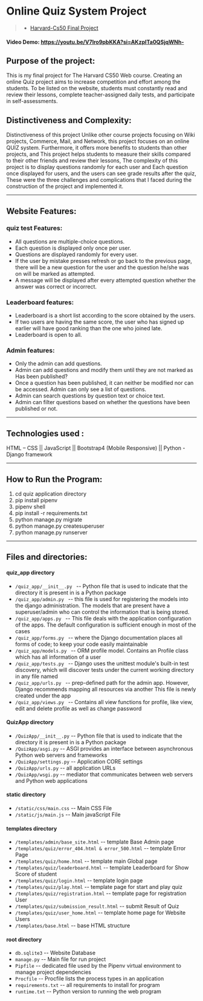 # Online Quiz System Project
> - [Harvard-Cs50 Final Project](https://cs50.harvard.edu/web/2020/)

#### Video Demo: https://youtu.be/V7lro9pbKKA?si=AKzpITa0QSjqWNh-

## Purpose of the project:
This is my final project for The Harvard CS50 Web course.
Creating an online Quiz project aims to increase competition and effort among the students. To be listed on the website, students must constantly read and review their lessons, complete teacher-assigned daily tests, and participate in self-assessments.

## Distinctiveness and Complexity:
Distinctiveness of this project Unlike other course projects focusing on Wiki projects, Commerce, Mail, and Network, this project focuses on an online QUIZ system. Furthermore, it offers more benefits to students than other projects, and This project helps students to measure their skills compared to their other friends and review their lessons, The complexity of this project is to display questions randomly for each user and Each question once displayed for users, and the users can see grade results after the quiz, These were the three challenges and complications that I faced during the construction of the project and implemented it.
__________________________________________________________________________________________________________________________
## Website Features:

### quiz test Features:
-	All questions are multiple-choice questions.
-	Each question is displayed only once per user.
-	Questions are displayed randomly for every user.
-	If the user by mistake presses refresh or go back to the previous page, there will be a new question for the user and the question he/she was on will be marked as   attempted.
-	A message will be displayed after every attempted question whether the answer was correct or incorrect.

### Leaderboard features:
-	Leaderboard is a short list according to the score obtained by the users.
-	If two users are having the same score, the user who has signed up earlier will have good ranking than the one who joined late.
-	Leaderboard is open to all.

### Admin features:
-	Only the admin can add questions.
-	Admin can add questions and modify them until they are not marked as Has been published?
-	Once a question has been published, it can neither be modified nor can be accessed. Admin can only see a list of questions.
-	Admin can search questions by question text or choice text.
-	Admin can filter questions based on whether the questions have been published or not.
__________________________________________________________________________________________________________________________
## Technologies used : 
HTML – CSS || JavaScript || Bootstrap4 (Mobile Responsive) || Python - Django framework
__________________________________________________________________________________________________________________________
## How to Run the Program:
1.	cd quiz application directory
2.	pip install pipenv
3.	pipenv shell
4.	pip install -r requirements.txt
5.	python manage.py migrate
6.	python manage.py createsuperuser
7.	python manage.py runserver
__________________________________________________________________________________________________________________________
## Files and directories:

#### quiz_app directory
- ```/quiz_app/__init__.py ```                            --     Python file that is used to indicate that the directory it is present in is a Python package
- ```/quiz_app/admin.py ```                               --     this file is used for registering the models into the django administration. The models that are present have a superuser/admin who can control the information that is being stored.
- ```/quiz_app/apps.py ```                                --     This file deals with the application configuration of the apps. The default configuration is sufficient enough in most of the cases
- ```/quiz_app/forms.py ```                               --     where the Django documentation places all forms of code; to keep your code easily maintainable 
- ```/quiz_app/models.py ```                              --     ORM profile model. Contains an Profile class which has all information of a user
- ```/quiz_app/tests.py ```                               --     Django uses the unittest module's built-in test discovery, which will discover tests under the current working directory in any file named
- ```/quiz_app/urls.py ```                                --     prep-defined path for the admin app. However, Django recommends mapping all resources via another This file is newly created under the app
- ```/quiz_app/views.py ```                               --     Contains all view functions for profile, like view, edit and delete profile as well as change password

#### QuizApp directory
- ```/QuizApp/__init__.py```                              --     Python file that is used to indicate that the directory it is present in is a Python package
- ```/QuizApp/asgi.py```                                  --     ASGI provides an interface between asynchronous Python web servers and frameworks
- ```/QuizApp/settings.py```                              --     Application CORE settings
- ```/QuizApp/urls.py```                                  --     all application URLs
- ```/QuizApp/wsgi.py```                                  --     mediator that communicates between web servers and Python web applications

#### static directory
- ```/static/css/main.css```                              --     Main CSS File
- ```/static/js/main.js```                                --     Main javaScript File

#### templates directory
- ```/templates/admin/base_site.html```                   --     template Base Admin page
- ```/templates/quiz/error_404.html & error_500.html```   --     template Error Page
- ```/templates/quiz/home.html```                         --     template main Global page
- ```/templates/quiz/leaderboard.html```                  --     template Leaderboard for Show Score of student
- ```/templates/quiz/login.html```                        --     template login page
- ```/templates/quiz/play.html```                         --     template page for start and play quiz
- ```/templates/quiz/registration.html```                 --     template page for registration User
- ```/templates/quiz/submission_result.html```            --     submit Result of Quiz
- ```/templates/quiz/user_home.html```                    --     template home page for Website Users
- ```/templates/base.html```                              --     base HTML structure

#### root directory
- ```db.sqlite3```                                        --     Website Database
- ```manage.py```                                         --     Main file for run project
- ```Pipfile```                                           --     dedicated file used by the Pipenv virtual environment to manage project dependencies
- ```Procfile```                                          --     Procfile lists the process types in an application
- ```requirements.txt```                                  --     all requirements to install for program
- ```runtime.txt```                                       --     Python version to running the web program
